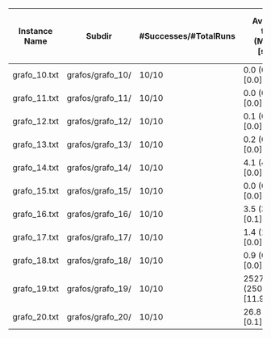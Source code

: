 |       Instance Name        |         Subdir        | #Successes/#TotalRuns | Avg running time (s) (MIN/MAX) [std_dev] | Avg stretch index (MIN/MAX) [std_dev] | #Vertex | #Edges | Lower Bound | Total trees |
| --- | --- | --- | --- | --- | --- | --- | --- | --- |
|  grafo_10.txt | grafos/grafo_10/ |         10/10         |           0.0 (0.0/0.0) [0.0]            |             5 (5/5) [0.0]             |    10   |   13   |      4      |
|  grafo_11.txt | grafos/grafo_11/ |         10/10         |           0.0 (0.0/0.0) [0.0]            |             4 (4/4) [0.0]             |    11   |   15   |      4      |
|  grafo_12.txt | grafos/grafo_12/ |         10/10         |           0.1 (0.1/0.1) [0.0]            |             5 (5/5) [0.0]             |    12   |   17   |      4      |
|  grafo_13.txt | grafos/grafo_13/ |         10/10         |           0.2 (0.2/0.3) [0.0]            |             5 (5/5) [0.0]             |    13   |   19   |      4      |
|  grafo_14.txt | grafos/grafo_14/ |         10/10         |           4.1 (4.1/4.2) [0.0]            |             4 (4/4) [0.0]             |    14   |   24   |      3      |
|  grafo_15.txt | grafos/grafo_15/ |         10/10         |           0.0 (0.0/0.0) [0.0]            |             5 (5/5) [0.0]             |    15   |   23   |      5      |
|  grafo_16.txt | grafos/grafo_16/ |         10/10         |           3.5 (3.4/3.7) [0.1]            |             5 (5/5) [0.0]             |    16   |   25   |      4      |
|  grafo_17.txt | grafos/grafo_17/ |         10/10         |           1.4 (1.4/1.4) [0.0]            |             4 (4/4) [0.0]             |    17   |   29   |      4      |
|  grafo_18.txt | grafos/grafo_18/ |         10/10         |           0.9 (0.9/1.0) [0.0]            |             5 (5/5) [0.0]             |    18   |   29   |      5      |
| grafo_19.txt | grafos/grafo_19/ |         10/10         |      2527.7 (2509.3/2551.6) [11.9]       |             5 (5/5) [0.0]             |    19   |   34   |      4      |
| grafo_20.txt | grafos/grafo_20/ |         10/10         |          26.8 (26.7/27.0) [0.1]          |             4 (4/4) [0.0]             |    20   |   34   |      4      |
